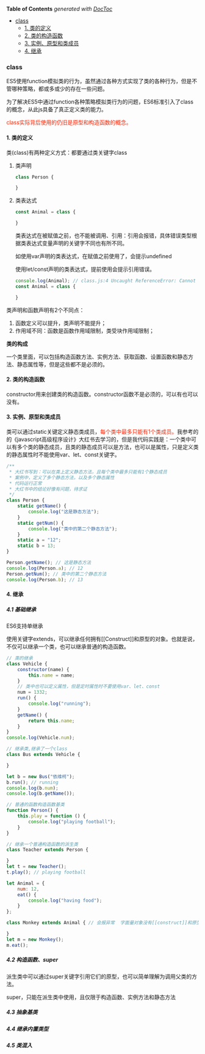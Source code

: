 <!-- START doctoc generated TOC please keep comment here to allow auto update -->
<!-- DON'T EDIT THIS SECTION, INSTEAD RE-RUN doctoc TO UPDATE -->
**Table of Contents**  *generated with [DocToc](https://github.com/thlorenz/doctoc)*

- [class](#class)
  - [1. 类的定义](#1-%E7%B1%BB%E7%9A%84%E5%AE%9A%E4%B9%89)
  - [2. 类的构造函数](#2-%E7%B1%BB%E7%9A%84%E6%9E%84%E9%80%A0%E5%87%BD%E6%95%B0)
  - [3. 实例、原型和类成员](#3-%E5%AE%9E%E4%BE%8B%E5%8E%9F%E5%9E%8B%E5%92%8C%E7%B1%BB%E6%88%90%E5%91%98)
  - [4. 继承](#4-%E7%BB%A7%E6%89%BF)

<!-- END doctoc generated TOC please keep comment here to allow auto update -->

### class

ES5使用function模拟类的行为，虽然通过各种方式实现了类的各种行为，但是不管哪种策略，都或多或少的存在一些问题。

为了解决ES5中通过function各种策略模拟类行为的问题，ES6标准引入了class的概念，从此js具备了真正定义类的能力。

<font color="#f20">class实际背后使用的仍旧是原型和构造函数的概念。</font>

#### 1. 类的定义

类(class)有两种定义方式：都要通过类关键字class

1. 类声明

   ```javascript
   class Person {
   
   }
   ```

2. 类表达式

   ```javascript
   const Animal = class {
   
   }
   ```

   类表达式在被赋值之前，也不能被调用、引用：引用会报错，具体错误类型根据类表达式变量声明的关键字不同也有所不同。

   如使用var声明的类表达式，在赋值之前使用了，会提示undefined

   使用let/const声明的类表达式，提前使用会提示引用错误。

   ```javascript
   console.log(Animal); // class.js:4 Uncaught ReferenceError: Cannot access 'Animal' before initialization
   const Animal = class {
   
   }
   ```

类声明和函数声明有2个不同点：

1. 函数定义可以提升，类声明不能提升；
2. 作用域不同：函数是函数作用域限制，类受块作用域限制；

**类的构成**

一个类里面，可以包括构造函数方法、实例方法、获取函数、设置函数和静态方法、静态属性等，但是这些都不是必须的。

#### 2. 类的构造函数

constructor用来创建类的构造函数。constructor函数不是必须的，可以有也可以没有。



#### 3. 实例、原型和类成员

类可以通过static关键定义静态类成员，<font color="#f20">每个类中最多只能有1个类成员。</font>我参考的的《javascript高级程序设计》大红书去学习的，但是我代码实践是：一个类中可以有多个类的静态成员，且类的静态成员可以是方法，也可以是属性，只是定义类的静态属性时不能使用var、let、const关键字。

```javascript
/**
 * 大红书写到：可以在类上定义静态方法，且每个类中最多只能有1个静态成员
 * 案例中，定义了多个静态方法，以及多个静态属性
 * 代码运行正常
 * 大红书中的结论好像有问题，待求证
 */
class Person {
    static getName() {
        console.log("这是静态方法");
    }
    static getNum() {
        console.log("类中的第二个静态方法");
    }
    static a = "12";
    static b = 13;
}

Person.getName(); // 这是静态方法
console.log(Person.a); // 12
Person.getNum(); // 类中的第二个静态方法
console.log(Person.b); // 13
```

#### 4. 继承

##### 4.1 基础继承

ES6支持单继承

使用关键字extends，可以继承任何拥有[[Construct]]和原型的对象。也就是说，不仅可以继承一个类，也可以继承普通的构造函数。

```javascript
// 类的继承
class Vehicle {
    constructor(name) {
        this.name = name;
    }
    // 类中也可以定义属性，但是定时属性时不要使用var、let、const
    num = 1332;
    run() {
        console.log("running");
    }
    getName() {
        return this.name;
    }
}
console.log(Vehicle.num);

// 继承类,继承了一个class
class Bus extends Vehicle {

}

let b = new Bus("依维柯");
b.run(); // running
console.log(b.num);
console.log(b.getName());

// 普通的函数构造函数基类
function Person() {
    this.play = function () {
        console.log("playing football");
    }
}

// 继承一个普通构造函数的派生类
class Teacher extends Person {

}
let t = new Teacher();
t.play(); // playing football

let Animal = {
    num: 12,
    eat() {
        console.log("having food");
    }
};

class Monkey extends Animal { // 会报异常  字面量对象没有[[construct]]和原型对象

}
let m = new Monkey();
m.eat();
```



##### 4.2 构造函数、super

派生类中可以通过super关键字引用它们的原型，也可以简单理解为调用父类的方法。

super，只能在派生类中使用，且仅限于构造函数、实例方法和静态方法

##### 4.3 抽象基类

##### 4.4 继承内置类型

##### 4.5 类混入
